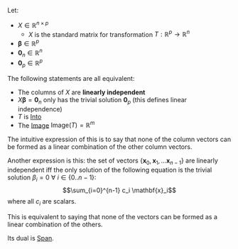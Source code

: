 Let:
- $X\in \mathbb{R}^{n\times p}$
	- $X$ is the standard matrix for transformation $T: \mathbb{R}^p \rightarrow \mathbb{R}^n$
- $\boldsymbol{\beta}\in \mathbb{R}^p$
- $\boldsymbol{0}_n\in \mathbb{R}^n$
- $\boldsymbol{0}_p\in \mathbb{R}^p$

The following statements are all equivalent:
- The columns of $X$ are **linearly independent**
- $X\boldsymbol{\beta}=\textbf{0}_n$ only has the trivial solution $\mathbf{0}_p$ (this defines linear independence)
- $T$ is [Into](Fundamental%20Concepts/Linear%20Algebra/Uniqueness/Into.md)
- The [Image](Fundamental%20Concepts/Linear%20Algebra/Existence/Image.md) $\text{Image}(T)=\mathbb{R}^m$ 

The intuitive expression of this is to say that none of the column vectors can be formed as a linear combination of the other column vectors.

Another expression is this: the set of vectors $\{\mathbf{x}_0, \mathbf{x}_1,...\mathbf{x}_{n-1}\}$ are linearly independent iff the only solution of the following equation is the trivial solution $\beta_i=0\ \forall \ i\in\{0..n-1\}$:
$$\sum_{i=0}^{n-1} c_i \mathbf{x}_i$$
where all $c_i$ are scalars.

This is equivalent to saying that none of the vectors can be formed as a linear combination of the others.

Its dual is [Span](Fundamental%20Concepts/Linear%20Algebra/Existence/Span.md).
